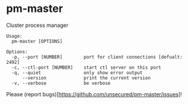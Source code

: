# pm-master

Cluster process manager

~~~
Usage:
  pm-master [OPTIONS]

Options:
  -p, --port [NUMBER]        port for client connections [defualt: 2492]
  -c, --ctl-port [NUMBER]    start ctl server on this port
  -q, --quiet                only show error output
      --version              print the current version
  -v, --verbose              be verbose
~~~

Please (report bugs)[https://github.com/unsecured/pm-master/issues]!
